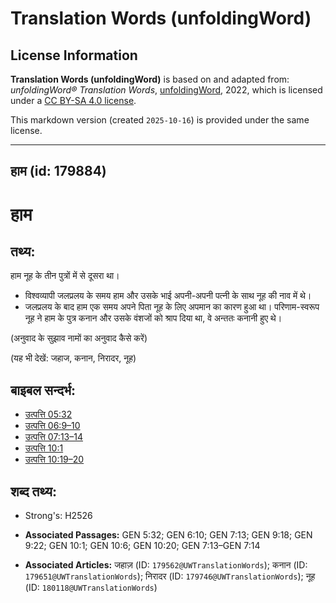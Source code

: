 # Translation Words (unfoldingWord)

## License Information

**Translation Words (unfoldingWord)** is based on and adapted from: _unfoldingWord® Translation Words_, [unfoldingWord](https://unfoldingword.org/utw), 2022, which is licensed under a [CC BY-SA 4.0 license](https://creativecommons.org/licenses/by-sa/4.0/legalcode.en).

This markdown version (created `2025-10-16`) is provided under the same license.



--------------------------------

## हाम (id: 179884)

हाम
===

तथ्य:
-----

हाम नूह के तीन पुत्रों में से दूसरा था।

* विश्वव्यापी जलप्रलय के समय हाम और उसके भाई अपनी\-अपनी पत्नी के साथ नूह की नाव में थे।
* जलप्रलय के बाद हाम एक समय अपने पिता नूह के लिए अपमान का कारण हुआ था। परिणाम\-स्वरूप नूह ने हाम के पुत्र कनान और उसके वंशजों को श्राप दिया था, वे अन्ततः कनानी हुए थे।

(अनुवाद के सुझाव नामों का अनुवाद कैसे करें)

(यह भी देखें: जहाज, कनान, निरादर, नूह)

बाइबल सन्दर्भ:
--------------

* [उत्पत्ति 05:32](https://ref.ly/Gen5:32)
* [उत्पत्ति 06:9–10](https://ref.ly/Gen6:9-Gen6:10)
* [उत्पत्ति 07:13–14](https://ref.ly/Gen7:13-Gen7:14)
* [उत्पत्ति 10:1](https://ref.ly/Gen10:1)
* [उत्पत्ति 10:19–20](https://ref.ly/Gen10:19-Gen10:20)

शब्द तथ्य:
----------

* Strong's: H2526

* **Associated Passages:** GEN 5:32; GEN 6:10; GEN 7:13; GEN 9:18; GEN 9:22; GEN 10:1; GEN 10:6; GEN 10:20; GEN 7:13–GEN 7:14
* **Associated Articles:** जहाज़ (ID: `179562@UWTranslationWords`); कनान (ID: `179651@UWTranslationWords`); निरादर (ID: `179746@UWTranslationWords`); नूह (ID: `180118@UWTranslationWords`)

